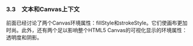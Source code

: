 ### 3.3　文本和Canvas上下文

前面已经讨论了两个Canvas环境属性：fillStyle和strokeStyle。它们使画布更加时尚。此外，还有两个足以影响整个HTML5 Canvas的可视化显示的环境属性：透明度和阴影。

